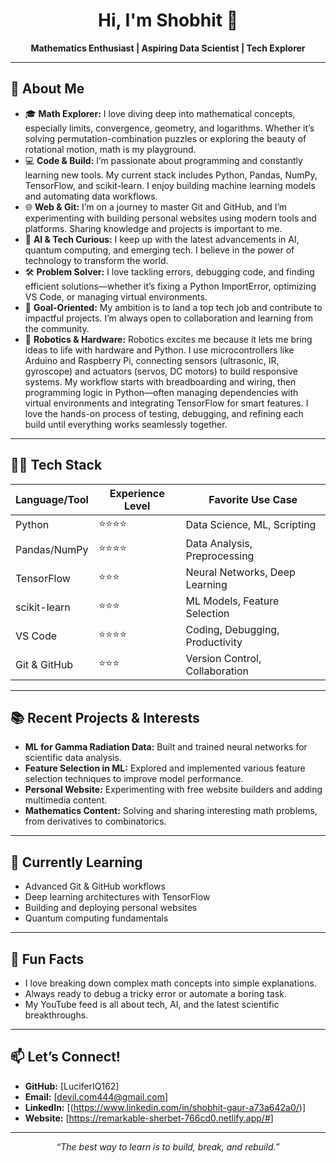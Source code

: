 <!-- Profile Header -->
<h1 align="center">Hi, I'm Shobhit 👋</h1>
<p align="center">
  <b>Mathematics Enthusiast | Aspiring Data Scientist | Tech Explorer</b>
</p>

---

## 🚀 About Me

- 🎓 **Math Explorer:** I love diving deep into mathematical concepts, especially limits, convergence, geometry, and logarithms. Whether it’s solving permutation-combination puzzles or exploring the beauty of rotational motion, math is my playground.
- 💻 **Code & Build:** I’m passionate about programming and constantly learning new tools. My current stack includes Python, Pandas, NumPy, TensorFlow, and scikit-learn. I enjoy building machine learning models and automating data workflows.
- 🌐 **Web & Git:** I’m on a journey to master Git and GitHub, and I’m experimenting with building personal websites using modern tools and platforms. Sharing knowledge and projects is important to me.
- 🤖 **AI & Tech Curious:** I keep up with the latest advancements in AI, quantum computing, and emerging tech. I believe in the power of technology to transform the world.
- 🛠️ **Problem Solver:** I love tackling errors, debugging code, and finding efficient solutions—whether it’s fixing a Python ImportError, optimizing VS Code, or managing virtual environments.
- 🎯 **Goal-Oriented:** My ambition is to land a top tech job and contribute to impactful projects. I’m always open to collaboration and learning from the community.
- 🤖 **Robotics & Hardware:**  Robotics excites me because it lets me bring ideas to life with hardware and Python. I use microcontrollers like Arduino and Raspberry Pi, connecting sensors (ultrasonic, IR, gyroscope) and actuators (servos, DC motors) to build responsive systems. My workflow starts with breadboarding and wiring, then programming logic in Python—often managing dependencies with virtual environments and integrating TensorFlow for smart features. I love the hands-on process of testing, debugging, and refining each build until everything works seamlessly together.

---

## 🧑‍💻 Tech Stack

| Language/Tool    | Experience Level | Favorite Use Case                  |
|------------------|------------------|------------------------------------|
| Python           | ⭐⭐⭐⭐            | Data Science, ML, Scripting        |
| Pandas/NumPy     | ⭐⭐⭐⭐            | Data Analysis, Preprocessing       |
| TensorFlow       | ⭐⭐⭐              | Neural Networks, Deep Learning     |
| scikit-learn     | ⭐⭐⭐              | ML Models, Feature Selection       |
| VS Code          | ⭐⭐⭐⭐            | Coding, Debugging, Productivity    |
| Git & GitHub     | ⭐⭐⭐              | Version Control, Collaboration     |

---

## 📚 Recent Projects & Interests

- **ML for Gamma Radiation Data:** Built and trained neural networks for scientific data analysis.
- **Feature Selection in ML:** Explored and implemented various feature selection techniques to improve model performance.
- **Personal Website:** Experimenting with free website builders and adding multimedia content.
- **Mathematics Content:** Solving and sharing interesting math problems, from derivatives to combinatorics.

---

## 📝 Currently Learning

- Advanced Git & GitHub workflows
- Deep learning architectures with TensorFlow
- Building and deploying personal websites
- Quantum computing fundamentals

---

## 🌱 Fun Facts

- I love breaking down complex math concepts into simple explanations.
- Always ready to debug a tricky error or automate a boring task.
- My YouTube feed is all about tech, AI, and the latest scientific breakthroughs.

---

## 📫 Let’s Connect!

- **GitHub:** [LuciferIQ162]
- **Email:** [devil.com444@gmail.com]
- **LinkedIn:** [(https://www.linkedin.com/in/shobhit-gaur-a73a642a0/)]
- **Website:** [https://remarkable-sherbet-766cd0.netlify.app/#]

---

<p align="center">
  <i>“The best way to learn is to build, break, and rebuild.”</i>
</p>
